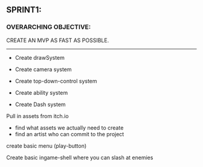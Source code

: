 

## SPRINT1:

### OVERARCHING OBJECTIVE:
CREATE AN MVP AS FAST AS POSSIBLE.

----------

- Create drawSystem

- Create camera system

- Create top-down-control system

- Create ability system

- Create Dash system


Pull in assets from itch.io
- find what assets we actually need to create
- find an artist who can commit to the project



create basic menu (play-button)

Create basic ingame-shell where you can slash at enemies



